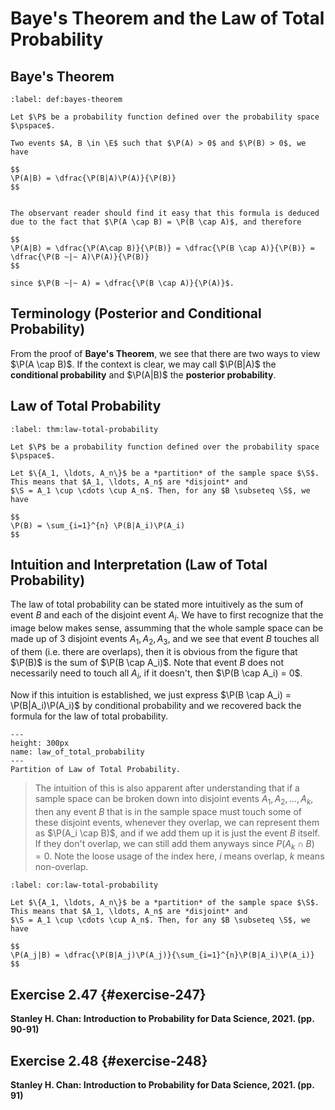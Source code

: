 # Baye\'s Theorem and the Law of Total Probability

## Baye\'s Theorem

```{prf:definition} Baye\'s Theorem
:label: def:bayes-theorem

Let $\P$ be a probability function defined over the probability space $\pspace$.

Two events $A, B \in \E$ such that $\P(A) > 0$ and $\P(B) > 0$, we have

$$
\P(A|B) = \dfrac{\P(B|A)\P(A)}{\P(B)}
$$
```

```{prf:proof}

The observant reader should find it easy that this formula is deduced
due to the fact that $\P(A \cap B) = \P(B \cap A)$, and therefore

$$
\P(A|B) = \dfrac{\P(A\cap B)}{\P(B)} = \dfrac{\P(B \cap A)}{\P(B)} = \dfrac{\P(B ~|~ A)\P(A)}{\P(B)}
$$

since $\P(B ~|~ A) = \dfrac{\P(B \cap A)}{\P(A)}$.
```

## Terminology (Posterior and Conditional Probability)

From the proof of **Baye\'s Theorem**, we see that there are two ways to
view $\P(A \cap B)$. If the context is clear, we may call $\P(B|A)$ the
**conditional probability** and $\P(A|B)$ the **posterior probability**.

## Law of Total Probability

```{prf:theorem} Law of Total Probability
:label: thm:law-total-probability

Let $\P$ be a probability function defined over the probability space $\pspace$.

Let $\{A_1, \ldots, A_n\}$ be a *partition* of the sample space $\S$.
This means that $A_1, \ldots, A_n$ are *disjoint* and
$\S = A_1 \cup \cdots \cup A_n$. Then, for any $B \subseteq \S$, we have

$$
\P(B) = \sum_{i=1}^{n} \P(B|A_i)\P(A_i)
$$
```

## Intuition and Interpretation (Law of Total Probability)

The law of total probability can be stated more intuitively as the sum
of event $B$ and each of the disjoint event $A_i$. We have to first
recognize that the image below makes sense, assumming that the whole
sample space can be made up of 3 disjoint events $A_1, A_2, A_3$, and we
see that event $B$ touches all of them (i.e. there are overlaps), then
it is obvious from the figure that $\P(B)$ is the sum of
$\P(B \cap A_i)$. Note that event $B$ does not necessarily need to touch
all $A_i$, if it doesn\'t, then $\P(B \cap A_i) = 0$.

Now if this intuition is established, we just express
$\P(B \cap A_i) = \P(B|A_i)\P(A_i)$ by conditional probability and we
recovered back the formula for the law of total probability.

```{figure} https://storage.googleapis.com/reighns/reighns_ml_projects/docs/probability_and_statistics/02_introduction_to_probability/law_of_total_probability.jpg
---
height: 300px
name: law_of_total_probability
---
Partition of Law of Total Probability.
```

> The intuition of this is also apparent after understanding that if a
> sample space can be broken down into disjoint events
> $A_1, A_2, \ldots, A_k$, then any event $B$ that is in the sample
> space must touch some of these disjoint events, whenever they overlap,
> we can represent them as $\P(A_i \cap B)$, and if we add them up it is
> just the event $B$ itself. If they don\'t overlap, we can still add
> them anyways since $P(A_k \cap B) = 0$. Note the loose usage of the
> index here, $i$ means overlap, $k$ means non-overlap.

```{prf:corollary} Law of Total Probability (Corollary)
:label: cor:law-total-probability

Let $\{A_1, \ldots, A_n\}$ be a *partition* of the sample space $\S$.
This means that $A_1, \ldots, A_n$ are *disjoint* and
$\S = A_1 \cup \cdots \cup A_n$. Then, for any $B \subseteq \S$, we have

$$
\P(A_j|B) = \dfrac{\P(B|A_j)\P(A_j)}{\sum_{i=1}^{n}\P(B|A_i)\P(A_i)}
$$
```

## Exercise 2.47 {#exercise-247}

**Stanley H. Chan: Introduction to Probability for Data Science, 2021.
(pp. 90-91)**

## Exercise 2.48 {#exercise-248}

**Stanley H. Chan: Introduction to Probability for Data Science, 2021.
(pp. 91)**

